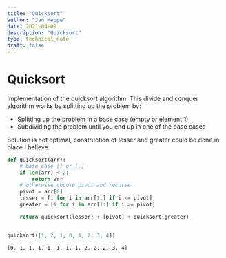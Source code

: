 ```yaml
---
title: "Quicksort"
author: "Jan Meppe"
date: 2021-04-09
description: "Quicksort"
type: technical_note
draft: false
---
```

# Quicksort

Implementation of the quicksort algorithm. This divide and conquer algorithm works by splitting up the problem by: 

* Splitting up the problem in a base case (empty or element 1)
* Subdividing the problem until you end up in one of the base cases

Solution is not optimal, construction of lesser and greater could be done in place I believe.


```python
def quicksort(arr):
    # base case [] or [.]
    if len(arr) < 2:
        return arr
    # otherwise choose pivot and recurse
    pivot = arr[0]
    lesser = [i for i in arr[1:] if i <= pivot]
    greater = [i for i in arr[1:] if i >= pivot]

    return quicksort(lesser) + [pivot] + quicksort(greater)


quicksort([1, 2, 1, 0, 1, 2, 3, 4])
```




    [0, 1, 1, 1, 1, 1, 1, 1, 2, 2, 2, 3, 4]


